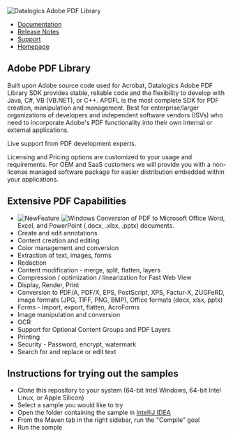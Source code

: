 ![Datalogics Adobe PDF Library](https://raw.github.com/datalogics/dl-icons/develop/DLBanner_Nuget.png)

- [Documentation](https://dev.datalogics.com/apdfl/Documentation/Java/index.html)
- [Release Notes](https://dev.datalogics.com/adobe-pdf-library/release-notes-adobe-pdf-library-v-18/)
- [Support](https://www.datalogics.com/resources/support/)
- [Homepage](https://www.datalogics.com/)

## Adobe PDF Library
Built upon Adobe source code used for Acrobat, Datalogics Adobe PDF Library SDK provides stable, reliable code and the flexibility to develop with Java, C#, VB (VB.NET), or C++. APDFL is the most complete SDK for PDF creation, manipulation and management. Best for enterprise/larger organizations of developers and independent software vendors (ISVs) who need to incorporate Adobe's PDF functionality into their own internal or external applications.

Live support from PDF development experts.

Licensing and Pricing options are customized to your usage and requirements. For OEM and SaaS customers we will provide you with a non-license managed software package for easier distribution embedded within your applications.

## Extensive PDF Capabilities
- ![NewFeature](https://img.shields.io/badge/New!-blue?style=plastic) ![Windows](https://img.shields.io/badge/Only-blue?style=plastic&logo=windows&labelColor=blue) Conversion of PDF to Microsoft Office Word, Excel, and PowerPoint (.docx, .xlsx, .pptx) documents.
- Create and edit annotations
- Content creation and editing
- Color management and conversion
- Extraction of text, images, forms
- Redaction
- Content modification - merge, split, flatten, layers
- Compression / optimization / linearization for Fast Web View
- Display, Render, Print
- Conversion to PDF/A, PDF/X, EPS, PostScript, XPS, Factur-X, ZUGFeRD, image formats (JPG, TIFF, PNG, BMP), Office formats (docx, xlsx, pptx)
- Forms - Import, export, flatten, AcroForms
- Image manipulation and conversion
- OCR
- Support for Optional Content Groups and PDF Layers
- Printing
- Security - Password, encrypt, watermark
- Search for and replace or edit text

## Instructions for trying out the samples
- Clone this repository to your system (64-bit Intel Windows, 64-bit Intel Linux, or Apple Silicon)
- Select a sample you would like to try
- Open the folder containing the sample in [IntelliJ IDEA](https://www.jetbrains.com/idea/)
- From the Maven tab in the right sidebar, run the "Compile" goal
- Run the sample
